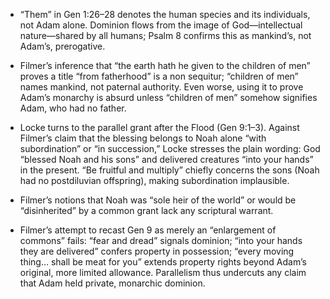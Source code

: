 - “Them” in Gen 1:26–28 denotes the human species and its individuals, not Adam alone. Dominion flows from the image of God—intellectual nature—shared by all humans; Psalm 8 confirms this as mankind’s, not Adam’s, prerogative.

- Filmer’s inference that “the earth hath he given to the children of men” proves a title “from fatherhood” is a non sequitur; “children of men” names mankind, not paternal authority. Even worse, using it to prove Adam’s monarchy is absurd unless “children of men” somehow signifies Adam, who had no father.

- Locke turns to the parallel grant after the Flood (Gen 9:1–3). Against Filmer’s claim that the blessing belongs to Noah alone “with subordination” or “in succession,” Locke stresses the plain wording: God “blessed Noah and his sons” and delivered creatures “into your hands” in the present. “Be fruitful and multiply” chiefly concerns the sons (Noah had no postdiluvian offspring), making subordination implausible.

- Filmer’s notions that Noah was “sole heir of the world” or would be “disinherited” by a common grant lack any scriptural warrant.

- Filmer’s attempt to recast Gen 9 as merely an “enlargement of commons” fails: “fear and dread” signals dominion; “into your hands they are delivered” confers property in possession; “every moving thing… shall be meat for you” extends property rights beyond Adam’s original, more limited allowance. Parallelism thus undercuts any claim that Adam held private, monarchic dominion.